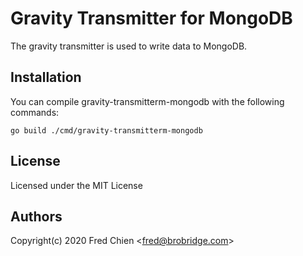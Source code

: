 # Gravity Transmitter for MongoDB

The gravity transmitter is used to write data to MongoDB.

## Installation

You can compile gravity-transmitterm-mongodb with the following commands:

```shell
go build ./cmd/gravity-transmitterm-mongodb
```

## License

Licensed under the MIT License

## Authors

Copyright(c) 2020 Fred Chien <<fred@brobridge.com>>

